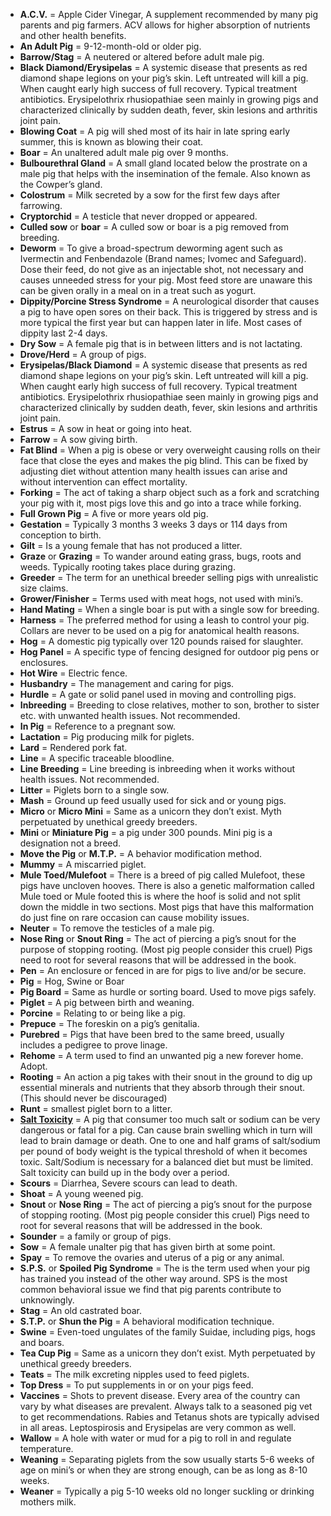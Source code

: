 <!-- TITLE: Porcine Terms And Definitions -->
<!-- SUBTITLE: By Scott R. Murdock -->

* **A.C.V.** = Apple Cider Vinegar, A supplement recommended by many pig parents and pig farmers. ACV allows for higher absorption of nutrients and other health benefits.  
* **An Adult Pig** = 9-12-month-old or older pig.
* **Barrow/Stag** = A neutered or altered before adult male pig.
* **Black Diamond/Erysipelas** = A systemic disease that presents as red diamond shape legions on your pig’s skin. Left untreated will kill a pig. When caught early high success of full recovery. Typical treatment antibiotics. Erysipelothrix rhusiopathiae seen mainly in growing pigs and characterized clinically by sudden death, fever, skin lesions and arthritis joint pain.
* **Blowing Coat** = A pig will shed most of its hair in late spring early summer, this is known as blowing their coat.
* **Boar** = An unaltered adult male pig over 9 months.
* **Bulbourethral Gland** = A small gland located below the prostrate on a male pig that helps with the insemination of the female. Also known as the Cowper’s gland.
* **Colostrum** = Milk secreted by a sow for the first few days after farrowing.
* **Cryptorchid** = A testicle that never dropped or appeared.
* **Culled sow** or **boar** = A culled sow or boar is a pig removed from breeding.
* **Deworm** = To give a broad-spectrum deworming agent such as Ivermectin and Fenbendazole (Brand names; Ivomec and Safeguard). Dose their feed, do not give as an injectable shot, not necessary and causes unneeded stress for your pig. Most feed store are unaware this can be given orally in a meal on in a treat such as yogurt.
* **Dippity/Porcine Stress Syndrome** = A neurological disorder that causes a pig to have open sores on their back. This is triggered by stress and is more typical the first year but can happen later in life. Most cases of dippity last 2-4 days.
* **Dry Sow** = A female pig that is in between litters and is not lactating. 
* **Drove/Herd** = A group of pigs.
* **Erysipelas/Black Diamond** = A systemic disease that presents as red diamond shape legions on your pig’s skin. Left untreated will kill a pig. When caught early high success of full recovery. Typical treatment antibiotics. Erysipelothrix rhusiopathiae seen mainly in growing pigs and characterized clinically by sudden death, fever, skin lesions and arthritis joint pain.
* **Estrus** = A sow in heat or going into heat.
* **Farrow** = A sow giving birth.
* **Fat Blind** = When a pig is obese or very overweight causing rolls on their face that close the eyes and makes the pig blind. This can be fixed by adjusting diet without attention many health issues can arise and without intervention can effect mortality. 
* **Forking** = The act of taking a sharp object such as a fork and scratching your pig with it, most pigs love this and go into a trace while forking.
* **Full Grown Pig** = A five or more years old pig.
* **Gestation** = Typically 3 months 3 weeks 3 days or 114 days from conception to birth.
* **Gilt** = Is a young female that has not produced a litter. 
* **Graze** or **Grazing** = To wander around eating grass, bugs, roots and weeds. Typically rooting takes place during grazing.
* **Greeder** = The term for an unethical breeder selling pigs with unrealistic size claims.
* **Grower/Finisher** = Terms used with meat hogs, not used with mini’s.
* **Hand Mating** = When a single boar is put with a single sow for breeding.
* **Harness** = The preferred method for using a leash to control your pig. Collars are never to be used on a pig for anatomical health reasons. 
* **Hog** = A domestic pig typically over 120 pounds raised for slaughter. 
* **Hog Panel** = A specific type of fencing designed for outdoor pig pens or enclosures.
* **Hot Wire** = Electric fence. 
* **Husbandry** = The management and caring for pigs.
* **Hurdle** = A gate or solid panel used in moving and controlling pigs.
* **Inbreeding** = Breeding to close relatives, mother to son, brother to sister etc. with unwanted health issues. Not recommended.
* **In Pig** = Reference to a pregnant sow. 
* **Lactation** = Pig producing milk for piglets. 
* **Lard** = Rendered pork fat.
* **Line** = A specific traceable bloodline.
* **Line Breeding** = Line breeding is inbreeding when it works without health issues. Not recommended.
* **Litter** = Piglets born to a single sow.
* **Mash** = Ground up feed usually used for sick and or young pigs.
* **Micro** or **Micro Mini** = Same as a unicorn they don’t exist. Myth perpetuated by unethical greedy breeders.
* **Mini** or **Miniature Pig** = a pig under 300 pounds. Mini pig is a designation not a breed.
* **Move the Pig** or **M.T.P.** = A behavior modification method. 
* **Mummy** = A miscarried piglet.
* **Mule Toed/Mulefoot** = There is a breed of pig called Mulefoot, these pigs have uncloven hooves. There is also a genetic malformation called Mule toed or Mule footed this is where the hoof is solid and not split down the middle in two sections. Most pigs that have this malformation do just fine on rare occasion can cause mobility issues. 
* **Neuter** = To remove the testicles of a male pig.
* **Nose Ring** or **Snout Ring** = The act of piercing a pig’s snout for the purpose of stopping rooting. (Most pig people consider this cruel) Pigs need to root for several reasons that will be addressed in the book.
* **Pen** = An enclosure or fenced in are for pigs to live and/or be secure.
* **Pig** = Hog, Swine or Boar
* **Pig Board** = Same as hurdle or sorting board. Used to move pigs safely. 
* **Piglet** = A pig between birth and weaning.
* **Porcine** = Relating to or being like a pig.
* **Prepuce** = The foreskin on a pig’s genitalia. 
* **Purebred** = Pigs that have been bred to the same breed, usually includes a pedigree to prove linage. 
* **Rehome** = A term used to find an unwanted pig a new forever home. Adopt.
* **Rooting** = An action a pig takes with their snout in the ground to dig up essential minerals and nutrients that they absorb through their snout. (This should never be discouraged) 
* **Runt** = smallest piglet born to a litter.
* [**Salt Toxicity**](http://pigipedia.org/salt-toxicity-and-water-deprivation) = A pig that consumer too much salt or sodium can be very dangerous or fatal for a pig. Can cause brain swelling which in turn will lead to brain damage or death. One to one and half grams of salt/sodium per pound of body weight is the typical threshold of when it becomes toxic. Salt/Sodium is necessary for a balanced diet but must be limited. Salt toxicity can build up in the body over a period. 
* **Scours** = Diarrhea, Severe scours can lead to death.
* **Shoat** = A young weened pig. 
* **Snout** or **Nose Ring** = The act of piercing a pig’s snout for the purpose of stopping rooting. (Most pig people consider this cruel) Pigs need to root for several reasons that will be addressed in the book.
* **Sounder** = a family or group of pigs.
* **Sow** = A female unalter pig that has given birth at some point. 
* **Spay** = To remove the ovaries and uterus of a pig or any animal.
* **S.P.S.** or **Spoiled Pig Syndrome** = The is the term used when your pig has trained you instead of the other way around. SPS is the most common behavioral issue we find that pig parents contribute to unknowingly. 
* **Stag** = An old castrated boar.
* **S.T.P.** or **Shun the Pig** = A behavioral modification technique. 
* **Swine** = Even-toed ungulates of the family Suidae, including pigs, hogs and boars. 
* **Tea Cup Pig** = Same as a unicorn they don’t exist. Myth perpetuated by unethical greedy breeders.
* **Teats** = The milk excreting nipples used to feed piglets. 
* **Top Dress** = To put supplements in or on your pigs feed. 
* **Vaccines** = Shots to prevent disease. Every area of the country can vary by what diseases are prevalent. Always talk to a seasoned pig vet to get recommendations. Rabies and Tetanus shots are typically advised in all areas. Leptospirosis and Erysipelas are very common as well.
* **Wallow** = A hole with water or mud for a pig to roll in and regulate temperature. 
* **Weaning** = Separating piglets from the sow usually starts 5-6 weeks of age on mini’s or when they are strong enough, can be as long as 8-10 weeks. 
* **Weaner** = Typically a pig 5-10 weeks old no longer suckling or drinking mothers milk.
